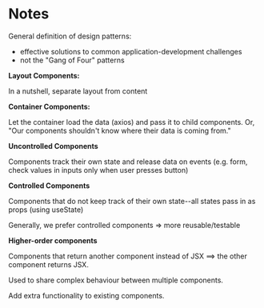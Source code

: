 # Notes
General definition of design patterns:
- effective solutions to common application-development challenges 
- not the "Gang of Four" patterns 

**Layout Components:**

In a nutshell, separate layout from content

**Container Components:**

Let the container load the data (axios) and pass it to child components. Or, "Our components shouldn't know where their data is coming from."

**Uncontrolled Components**

Components track their own state and release data on events (e.g. form, check values in inputs only when user presses button)

**Controlled Components**

Components that do not keep track of their own state--all states pass in as props (using useState)

Generally, we prefer controlled components => more reusable/testable

**Higher-order components**

Components that return another component instead of JSX ==> the other component returns JSX.

Used to share complex behaviour between multiple components.

Add extra functionality to existing components.






